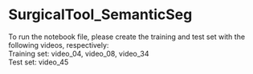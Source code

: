# SurgicalTool_SemanticSeg

To run the notebook file, please create the training and test set with the following videos, respectively: <br>
Training set: video_04, video_08, video_34  <br>
Test set: video_45 <br>
